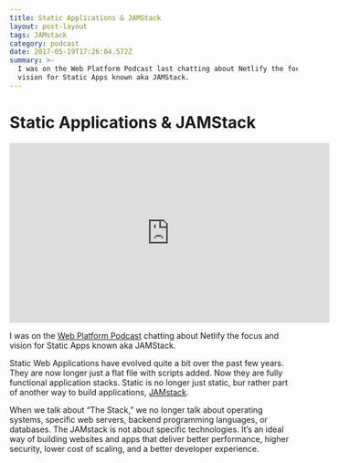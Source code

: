 ```yaml
---
title: Static Applications & JAMStack
layout: post-layout
tags: JAMstack
category: podcast
date: 2017-05-19T17:26:04.572Z
summary: >-
  I was on the Web Platform Podcast last chatting about Netlify the focus and
  vision for Static Apps known aka JAMStack.
---
```

# Static Applications & JAMStack

<iframe width="560" height="315" src="https://www.youtube.com/embed/v4eepRHnsxg" frameborder="0" allowfullscreen></iframe>

I was on the [Web Platform Podcast](https://itunes.apple.com/us/podcast/the-web-platform-podcast/id899384794?mt=2) chatting about Netlify the focus and vision for Static Apps known aka JAMStack.

Static Web Applications have evolved quite a bit over the past few years. They are now longer just a flat file with scripts added. Now they are fully functional application stacks. Static is no longer just static, bur rather part of another way to build applications, [JAMstack](https://jamstack.org/). 

When we talk about “The Stack,” we no longer talk about operating systems, specific web servers, backend programming languages, or databases. The JAMstack is not about specific technologies. It’s an ideal way of building websites and apps that deliver better performance, higher security, lower cost of scaling, and a better developer experience.



